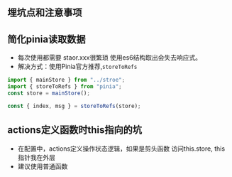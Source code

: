 ## 埋坑点和注意事项


## 简化pinia读取数据
* 每次使用都需要 staor.xxx很繁琐 使用es6结构取出会失去响应式。
* 解决方式：使用Pinia官方推荐,`storeToRefs`

```javascript
import { mainStore } from "../stroe";
import { storeToRefs } from "pinia";
const store = mainStore();

const { index, msg } = storeToRefs(store);
```

## actions定义函数时this指向的坑
* 在配置中，actions定义操作状态逻辑，如果是剪头函数
访问this.store, this指针我在外层
* 建议使用普通函数